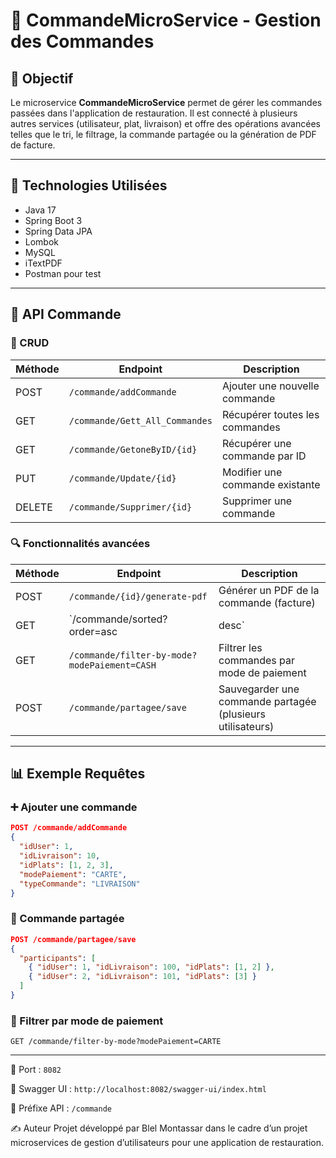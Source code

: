 # 💼 CommandeMicroService - Gestion des Commandes

## 📕 Objectif
Le microservice **CommandeMicroService** permet de gérer les commandes passées dans l'application de restauration. Il est connecté à plusieurs autres services (utilisateur, plat, livraison) et offre des opérations avancées telles que le tri, le filtrage, la commande partagée ou la génération de PDF de facture.

---

## 🚀 Technologies Utilisées
- Java 17
- Spring Boot 3
- Spring Data JPA
- Lombok
- MySQL
- iTextPDF
- Postman pour test

---

## 🔄 API Commande

### 🔢 CRUD
| Méthode | Endpoint | Description |
|---------|----------|-------------|
| POST    | `/commande/addCommande` | Ajouter une nouvelle commande |
| GET     | `/commande/Gett_All_Commandes` | Récupérer toutes les commandes |
| GET     | `/commande/GetoneByID/{id}` | Récupérer une commande par ID |
| PUT     | `/commande/Update/{id}` | Modifier une commande existante |
| DELETE  | `/commande/Supprimer/{id}` | Supprimer une commande |

### 🔍 Fonctionnalités avancées
| Méthode | Endpoint | Description |
|---------|----------|-------------|
| POST    | `/commande/{id}/generate-pdf` | Générer un PDF de la commande (facture) |
| GET     | `/commande/sorted?order=asc|desc` | Trier les commandes par total croissant/décroissant |
| GET     | `/commande/filter-by-mode?modePaiement=CASH` | Filtrer les commandes par mode de paiement |
| POST    | `/commande/partagee/save` | Sauvegarder une commande partagée (plusieurs utilisateurs) |

---

## 📊 Exemple Requêtes

### ➕ Ajouter une commande
```json
POST /commande/addCommande
{
  "idUser": 1,
  "idLivraison": 10,
  "idPlats": [1, 2, 3],
  "modePaiement": "CARTE",
  "typeCommande": "LIVRAISON"
}
```

### 👥 Commande partagée
```json
POST /commande/partagee/save
{
  "participants": [
    { "idUser": 1, "idLivraison": 100, "idPlats": [1, 2] },
    { "idUser": 2, "idLivraison": 101, "idPlats": [3] }
  ]
}
```

### 🔎 Filtrer par mode de paiement
```
GET /commande/filter-by-mode?modePaiement=CARTE
```

---

📍 Port : `8082`

🔐 Swagger UI : `http://localhost:8082/swagger-ui/index.html`

🔄 Préfixe API : `/commande`

✍️ Auteur Projet développé par Blel Montassar dans le cadre d’un projet microservices de gestion d’utilisateurs pour une application de restauration.
